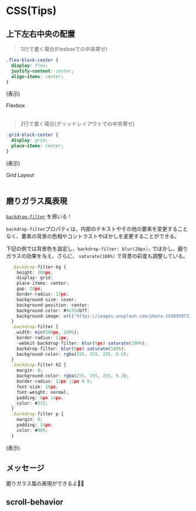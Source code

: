 # CSS(Tips)

## 上下左右中央の配置

> 3行で書く場合(Flexboxでの中央寄せ)

```css
.flex-block-center {
  display: flex;
  justify-content: center;
  align-items: center;
}
```
<p class="mt-0">(表示)</p>
<div class="flex-block-center">
  <div class="flex-content">Flexbox</div>
</div>

<br>

> 2行で書く場合(グリッドレイアウトでの中央寄せ)

```css
.grid-block-center {
  display: grid;
  place-items: center;
}
```
<p class="mt-0">(表示)</p>
<div class="grid-block-center">
  <div class="grid-content">Grid Layout</div>
</div>

<br>

## 磨りガラス風表現

[`backdrop-filter`](https://developer.mozilla.org/ja/docs/Web/CSS/backdrop-filter) を用いる！

`backdrop-filter`プロパティは、内部のテキストやその他の要素を変更することなく、要素の背景の色相やコントラストやぼかしを変更することができる。  

下記の例では背景色を設定し、`backdrop-filter: blur(20px);` でぼかし、磨りガラスの効果を与え、さらに、 `saturate(180%)` で背景の彩度も調整している。

```ts
  .backdrop-filter-bg {
    height: 300px;
    display: grid;
    place-items: center;
    gap: 24px;
    border-radius: 12px;
    background-size: cover;
    background-position: center;
    background-color: #0e354bff;
    background-image: url("https://images.unsplash.com/photo-1540959733332-eab4deabeeaf?ixlib=rb-1.2.1&ixid=MnwxMjA3fDB8MHxwaG90by1wYWdlfHx8fGVufDB8fHx8&auto=format&fit=crop&w=1788&q=80");
  }
  .backdrop-filter {
    width: min(500px, 100%);
    border-radius: 12px;
    -webkit-backdrop-filter: blur(8px) saturate(180%);
    backdrop-filter: blur(8px) saturate(180%);
    background-color: rgba(255, 255, 255, 0.5);
  }
  .backdrop-filter h2 {
    margin: 0;
    background-color: rgba(255, 255, 255, 0.3);
    border-radius: 12px 12px 0 0;
    font-size: 16px;
    font-weight: normal;
    padding: 8px 14px;
    color: #333;
  }
  .backdrop-filter p {
    margin: 0;
    padding: 14px;
    color: #000;
  }
```

<p class="mt-0">(表示)</p>
<div class="backdrop-filter-bg">
  <div class="backdrop-filter">
    <h2>メッセージ</h2>
    <p>磨りガラス風の表現ができるよ👨‍💻</p>
  </div>
</div>

## scroll-behavior
